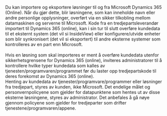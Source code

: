 Du kan importere og eksportere løsninger til og fra Microsoft Dynamics 365 (Online). Når du gjør dette, blir løsningene, som kan inneholde navn eller andre personlige opplysninger, overført via en sikker tilkobling mellom datamaskinen og serverne til Microsoft. Kode fra en tredjepartsleverandør importert til Dynamics 365 (online), kan i sin tur til slutt overføre kundedata til et eksternt system (det vil si InsideView) eller konfigurere/utvide enheter som blir synkronisert (det vil si eksportert) til andre eksterne systemer som kontrolleres av en part enn Microsoft.</BR>  
Hvis en løsning som skal importeres er ment å overføre kundedata utenfor sikkerhetsgrensene for Dynamics 365 (online), inviteres administratorer til å kontrollere hvilke typer kundedata som kalles av tjenesten/programvaren/programmet før du laster opp tredjepartskode til deres forekomst av Dynamics 365 (online).  </BR>
 Henting av kundedata av tjenester/programvare/programmer eller løsninger fra tredjepart, styres av kunden, ikke Microsoft. Det endelige målet og personvernpolicyene som gjelder for datapunktene som hentes ut av disse eksterne løsningene, styres av administrator. Det anbefales å gå nøye gjennom policyene som gjelder for tredjeparter som drifter tjenestene/programvaren/appene.